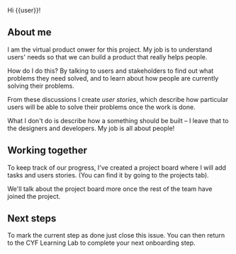 Hi {{user}}!

## About me

I am the virtual product onwer for this project. My job is to understand users' needs so that we can build a product that really helps people.

How do I do this? By talking to users and stakeholders to find out what problems they need solved, and to learn about how people are currently solving their problems.

From these discussions I create _user stories_, which describe how particular users will be able to solve their problems once the work is done.

What I don't do is describe how a something should be built – I leave that to the designers and developers. My job is all about people!

## Working together

To keep track of our progress, I've created a project board where I will add tasks and users stories. (You can find it by going to the projects tab).

We'll talk about the project board more once the rest of the team have joined the project.

## Next steps

To mark the current step as done just close this issue. You can then return to the CYF Learning Lab to complete your next onboarding step.
